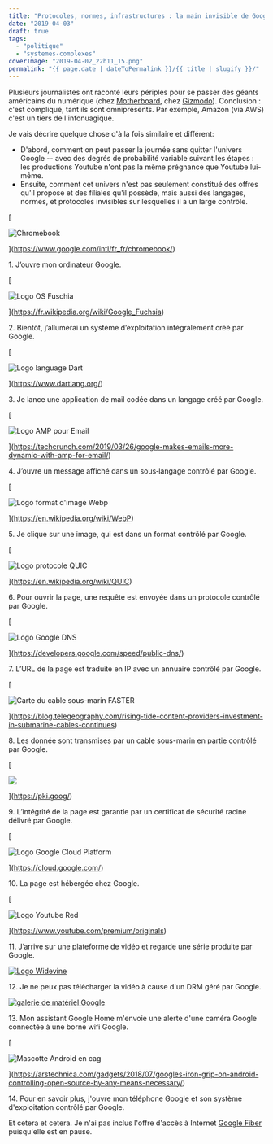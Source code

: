 ```yaml
---
title: "Protocoles, normes, infrastructures : la main invisible de Google"
date: "2019-04-03"
draft: true
tags:
  - "politique"
  - "systemes-complexes"
coverImage: "2019-04-02_22h11_15.png"
permalink: "{{ page.date | dateToPermalink }}/{{ title | slugify }}/"
---
```


Plusieurs journalistes ont raconté leurs périples pour se passer des géants américains du numérique (chez [Motherboard](https://motherboard.vice.com/en_us/article/ev3qw7/how-to-quit-apple-microsoft-google-facebook-amazon), chez [Gizmodo](https://gizmodo.com/i-cut-the-big-five-tech-giants-from-my-life-it-was-hel-1831304194)). Conclusion : c'est compliqué, tant ils sont omniprésents. Par exemple, Amazon (via AWS) c'est un tiers de l'infonuagique.

Je vais décrire quelque chose d'à la fois similaire et différent:

- D'abord, comment on peut passer la journée sans quitter l'univers Google -- avec des degrés de probabilité variable suivant les étapes : les productions Youtube n'ont pas la même prégnance que Youtube lui-même.
- Ensuite, comment cet univers n'est pas seulement constitué des offres qu'il propose et des filiales qu'il possède, mais aussi des langages, normes, et protocoles invisibles sur lesquelles il a un large contrôle.

[

![Chromebook](/assets/images/Chromebook-HP-x2-12-f000nf-12-3-Tactile-e1553702398142.jpg)

](https://www.google.com/intl/fr_fr/chromebook/)

1\. J’ouvre mon ordinateur Google.

[

![Logo OS Fuschia](/assets/images/1920px-Google_fuchsia3.svg_-e1553702339879.png)

](https://fr.wikipedia.org/wiki/Google_Fuchsia)

2\. Bientôt, j’allumerai un système d’exploitation intégralement créé par Google.

[

![Logo language Dart](/assets/images/320px-Dart_programming_language_logo.svg_.png)

](https://www.dartlang.org/)

3\. Je lance une application de mail codée dans un langage créé par Google.

[

![Logo AMP pour Email](/assets/images/2019-03-26_23h55_44-e1553702617226.png)

](https://techcrunch.com/2019/03/26/google-makes-emails-more-dynamic-with-amp-for-email/)

4\. J’ouvre un message affiché dans un sous‐langage contrôlé par Google.

[

![Logo format d'image Webp](/assets/images/Webp-logo-wordmark.svg_-e1553702658598-1.png)

](https://en.wikipedia.org/wiki/WebP)

5\. Je clique sur une image, qui est dans un format contrôlé par Google.

[

![Logo protocole QUIC](/assets/images/QUIC-1-e1553702580328.png)

](https://en.wikipedia.org/wiki/QUIC)

6\. Pour ouvrir la page, une requête est envoyée dans un protocole contrôlé par Google.

[

![Logo Google DNS](/assets/images/Google-Public-DNS2-1-e1553705419878.png)

](https://developers.google.com/speed/public-dns/)

7\. L’URL de la page est traduite en IP avec un annuaire contrôlé par Google.

[

![Carte du cable sous-marin FASTER](/assets/images/2019-04-07_17h33_42.png)

](https://blog.telegeography.com/rising-tide-content-providers-investment-in-submarine-cables-continues)

8\. Les donnée sont transmises par un cable sous-marin en partie contrôlé par Google.

[

![](/assets/images/2019-03-27_17h08_12-1.png)

](https://pki.goog/)

9\. L’intégrité de la page est garantie par un certificat de sécurité racine délivré par Google.

[

![Logo Google Cloud Platform](/assets/images/2019-03-27_14h25_35-1-e1553702092704.png)

](https://cloud.google.com/)

10\. La page est hébergée chez Google.

[

![Logo Youtube Red](/assets/images/YouTubeRedOSLogo-1-e1553702148606.png)

](https://www.youtube.com/premium/originals)

11\. J’arrive sur une plateforme de vidéo et regarde une série produite par Google.

[![Logo Widevine](/assets/images/widevine.png)](https://en.wikipedia.org/wiki/Widevine)

12\. Je ne peux pas télécharger la vidéo à cause d'un DRM géré par Google.

[![galerie de matériel Google](/assets/images/2019-04-02_22h11_15.png)](https://store.google.com/)

13\. Mon assistant Google Home m'envoie une alerte d'une caméra Google connectée à une borne wifi Google.

[

![Mascotte Android en cag](/assets/images/android-lockup1.jpg)

](https://arstechnica.com/gadgets/2018/07/googles-iron-grip-on-android-controlling-open-source-by-any-means-necessary/)

14\. Pour en savoir plus, j'ouvre mon téléphone Google et son système d'exploitation contrôlé par Google.

Et cetera et cetera. Je n'ai pas inclus l'offre d'accès à Internet [Google Fiber](https://en.wikipedia.org/wiki/Google_Fiber) puisqu'elle est en pause.
